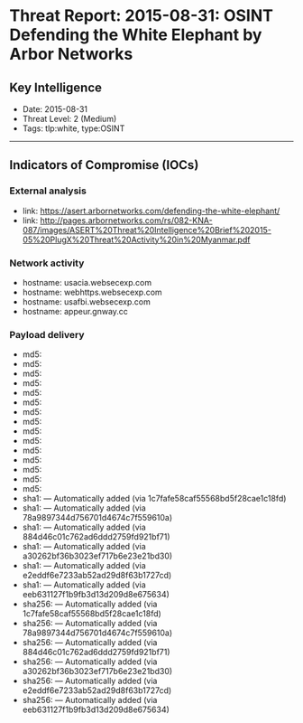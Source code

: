 # Threat Report: 2015-08-31: OSINT Defending the White Elephant by Arbor Networks


## Key Intelligence
* Date: 2015-08-31
* Threat Level: 2 (Medium)
* Tags: tlp:white, type:OSINT

---

## Indicators of Compromise (IOCs)
### External analysis
* link: https://asert.arbornetworks.com/defending-the-white-elephant/
* link: http://pages.arbornetworks.com/rs/082-KNA-087/images/ASERT%20Threat%20Intelligence%20Brief%202015-05%20PlugX%20Threat%20Activity%20in%20Myanmar.pdf

### Network activity
* hostname: usacia.websecexp.com
* hostname: webhttps.websecexp.com
* hostname: usafbi.websecexp.com
* hostname: appeur.gnway.cc

### Payload delivery
* md5: <md5>
* md5: <md5>
* md5: <md5>
* md5: <md5>
* md5: <md5>
* md5: <md5>
* md5: <md5>
* md5: <md5>
* md5: <md5>
* md5: <md5>
* md5: <md5>
* md5: <md5>
* md5: <md5>
* md5: <md5>
* md5: <md5>
* sha1: <sha1> — Automatically added (via 1c7fafe58caf55568bd5f28cae1c18fd)
* sha1: <sha1> — Automatically added (via 78a9897344d756701d4674c7f559610a)
* sha1: <sha1> — Automatically added (via 884d46c01c762ad6ddd2759fd921bf71)
* sha1: <sha1> — Automatically added (via a30262bf36b3023ef717b6e23e21bd30)
* sha1: <sha1> — Automatically added (via e2eddf6e7233ab52ad29d8f63b1727cd)
* sha1: <sha1> — Automatically added (via eeb631127f1b9fb3d13d209d8e675634)
* sha256: <sha256> — Automatically added (via 1c7fafe58caf55568bd5f28cae1c18fd)
* sha256: <sha256> — Automatically added (via 78a9897344d756701d4674c7f559610a)
* sha256: <sha256> — Automatically added (via 884d46c01c762ad6ddd2759fd921bf71)
* sha256: <sha256> — Automatically added (via a30262bf36b3023ef717b6e23e21bd30)
* sha256: <sha256> — Automatically added (via e2eddf6e7233ab52ad29d8f63b1727cd)
* sha256: <sha256> — Automatically added (via eeb631127f1b9fb3d13d209d8e675634)
